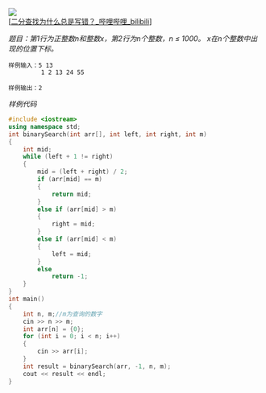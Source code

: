 ![](Pictures/二分查找.jpg)  
[[二分查找为什么总是写错？_哔哩哔哩_bilibili](https://www.bilibili.com/video/BV1d54y1q7k7/?spm_id_from=333.337.search-card.all.click&vd_source=30d3e14399ca7c5e889670a30af532e1)]  

*题目：第1行为正整数n和整数x，第2行为n个整数，n ≤ 1000。
         x在n个整数中出现的位置下标。*  
```
样例输入：5 13 
         1 2 13 24 55
         
样例输出：2
```  
*样例代码*
```Cpp
#include <iostream>
using namespace std;
int binarySearch(int arr[], int left, int right, int m)
{
    int mid;
    while (left + 1 != right)
    {
        mid = (left + right) / 2;
        if (arr[mid] == m)
        {
            return mid;
        }
        else if (arr[mid] > m)
        {
            right = mid;
        }
        else if (arr[mid] < m)
        {
            left = mid;
        }
        else
	        return -1;
    }
}
int main()
{
    int n, m;//m为查询的数字
    cin >> n >> m;
    int arr[n] = {0};
    for (int i = 0; i < n; i++)
    {
        cin >> arr[i];
    }
    int result = binarySearch(arr, -1, n, m);
    cout << result << endl;
}
```  

